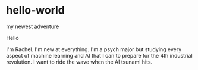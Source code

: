 # hello-world
my newest adventure

Hello

I'm Rachel.  I'm new at everything.  I'm a psych major but studying every aspect of machine learning and AI that I can to prepare for the 4th industrial revolution.  I want to ride the wave when the AI tsunami hits.
